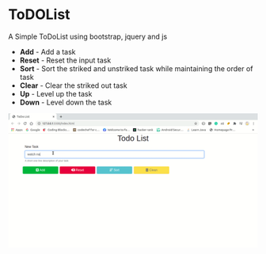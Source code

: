 # ToDOList
A Simple ToDoList using bootstrap, jquery and js
* **Add** - Add a task
* **Reset** - Reset the input task
* **Sort** - Sort the striked and unstriked task while maintaining the order of task
* **Clear** - Clear the striked out task
* **Up** - Level up the task
* **Down** - Level down the task

![Demo](Todolist.gif)
